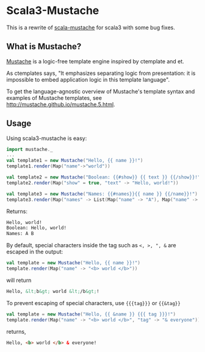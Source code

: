 # Scala3-Mustache

This is a rewrite of [scala-mustache][4] for scala3 with some bug fixes.

## What is Mustache?

[Mustache][1] is a logic-free template engine inspired by ctemplate and et. 

As ctemplates says, "It emphasizes separating logic from presentation: it is impossible
to embed application logic in this template language".

To get the language-agnostic overview of Mustache's template syntax and examples of
Mustache templates, see <http://mustache.github.io/mustache.5.html>. 


## Usage

Using scala3-mustache is easy:
``` scala
import mustache._
...
val template1 = new Mustache("Hello, {{ name }}!")
template1.render(Map("name"->"world"))

val template2 = new Mustache("Boolean: {{#show}} {{ text }} {{/show}}!")
template2.render(Map("show" = true, "text" -> "Hello, world!"))

val template3 = new Mustache("Names: {{#names}}{{ name }} {{/name}}!")
template3.render(Map("names" -> List(Map("name" -> "A"), Map("name" -> "B"))
```
Returns:
``` html
Hello, world!
Boolean: Hello, world!
Names: A B
```
By default, special characters inside the tag such as `<, >, ", &` are escaped in
the output:
``` scala
val template = new Mustache("Hello, {{ name }}!")
template.render(Map("name" -> "<b> world </b>"))
```
will return
``` html
Hello, &lt;b&gt; world &lt;/b&gt;!
```
To prevent escaping of special characters, use `{{{tag}}}` or `{{&tag}}`
``` scala
val template = new Mustache("Hello, {{ &name }} {{{ tag }}}!")
template.render(Map("name" -> "<b> world </b>", "tag" -> "& everyone"))
```
returns,
``` html
Hello, <b> world </b> & everyone!
```


[1]: https://mustache.github.io/
[2]: https://www.scala-sbt.org/
[3]: https://github.com/rallyhealth/weePickle/
[4]: https://github.com/vspy/scala-mustache
